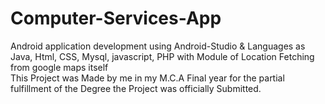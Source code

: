 # Computer-Services-App
Android application development using Android-Studio & Languages as Java, Html, CSS, Mysql, javascript, PHP with Module of Location Fetching from google maps itself  
This Project was Made by me in my M.C.A Final year for the partial fulfillment of the Degree the Project was officially Submitted.
